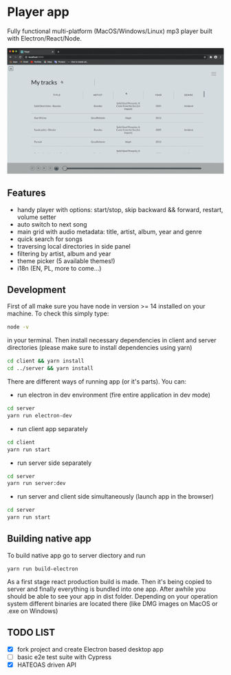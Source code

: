 # Player app

Fully functional multi-platform (MacOS/Windows/Linux) mp3 player built with Electron/React/Node.

![Alt Demo](https://raw.githubusercontent.com/jedluk/random/master/player/player_demo.gif)

## Features

- handy player with options: start/stop, skip backward && forward, restart, volume setter
- auto switch to next song
- main grid with audio metadata: title, artist, album, year and genre
- quick search for songs
- traversing local directories in side panel
- filtering by artist, album and year
- theme picker (5 available themes!)
- i18n (EN, PL, more to come...)

## Development

First of all make sure you have node in version >= 14 installed on your machine. To check this simply type:
```sh
node -v
```
in your terminal. Then install necessary dependencies in client and server directories (please make sure to install dependencies using yarn)
```sh
cd client && yarn install
cd ../server && yarn install
```

There are different ways of running app (or it's parts). You can:
- run electron in dev environment (fire entire application in dev mode)
```sh
cd server
yarn run electron-dev
```
- run client app separately
```sh
cd client
yarn run start
```
- run server side separately
```sh
cd server
yarn run server:dev
```
- run server and client side simultaneously (launch app in the browser)
```sh
cd server 
yarn run start
```

## Building native app

To build native app go to server diectory and run 
```
yarn run build-electron
```
As a first stage react production build is made. Then it's being copied to server and finally everything is bundled into one app. After awhile you should be able to see your app in dist folder. Depending on your operation system different binaries are located there (like DMG images on MacOS or .exe on Windows)

## TODO LIST

- [x] fork project and create Electron based desktop app
- [ ] basic e2e test suite with Cypress
- [x] HATEOAS driven API
